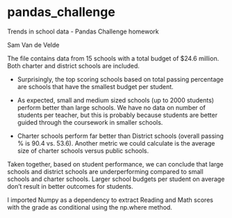 # pandas_challenge


Trends in school data - Pandas Challenge homework

Sam Van de Velde


The file contains data from 15 schools with a total budget of $24.6 million. Both charter and district schools are included.

-	Surprisingly, the top scoring schools based on total passing percentage are schools that have the smallest budget per student. 

-	As expected, small and medium sized schools (up to 2000 students) perform better than large schools. We have no data on number of students per teacher, but this is probably because students are better guided through the coursework in smaller schools.

-	Charter schools perform far better than District schools (overall passing % is 90.4 vs. 53.6). Another metric we could calculate is the average size of charter schools versus public schools.


Taken together, based on student performance, we can conclude that large schools and district schools are underperforming compared to small schools and charter schools. Larger school budgets per student on average don’t result in better outcomes for students.



I imported Numpy as a dependency to extract Reading and Math scores with the grade as conditional using the np.where method.